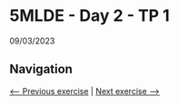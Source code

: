 # 5MLDE - Day 2 - TP 1
09/03/2023

## Navigation
[<-- Previous exercise](https://github.com/EmpireDemocratiqueDuPoulpe/Cours-IA/tree/main/5MLDE/Day1-TP1) | [Next exercise -->](https://github.com/EmpireDemocratiqueDuPoulpe/Cours-IA/tree/main/5MLDE/Project)
